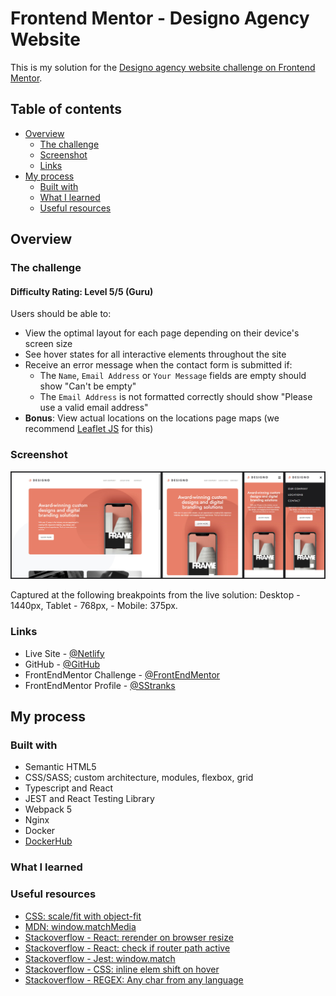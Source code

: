 # Frontend Mentor - Designo Agency Website

This is my solution for the [Designo agency website challenge on Frontend Mentor](https://www.frontendmentor.io/challenges/designo-multipage-website-G48K6rfUT).

## Table of contents

- [Overview](#overview)
  - [The challenge](#the-challenge)
  - [Screenshot](#screenshot)
  - [Links](#links)
- [My process](#my-process)
  - [Built with](#built-with)
  - [What I learned](#what-i-learned)
  - [Useful resources](#useful-resources)

## Overview

### The challenge

#### Difficulty Rating: Level 5/5 (Guru)

Users should be able to:

- View the optimal layout for each page depending on their device's screen size
- See hover states for all interactive elements throughout the site
- Receive an error message when the contact form is submitted if:
  - The `Name`, `Email Address` or `Your Message` fields are empty should show "Can't be empty"
  - The `Email Address` is not formatted correctly should show "Please use a valid email address"
- **Bonus**: View actual locations on the locations page maps (we recommend [Leaflet JS](https://leafletjs.com/) for this)

### Screenshot

![](./screenshot.jpg)

Captured at the following breakpoints from the live solution: Desktop - 1440px, Tablet - 768px, - Mobile: 375px.

### Links

- Live Site - [@Netlify]()
- GitHub - [@GitHub](https://github.com/SStranks/MyFirstRepository/tree/master/FrontEndMentor/36_designo_agency)
- FrontEndMentor Challenge - [@FrontEndMentor](https://www.frontendmentor.io/challenges/designo-multipage-website-G48K6rfUT)
- FrontEndMentor Profile - [@SStranks](https://www.frontendmentor.io/profile/SStranks)

## My process

### Built with

- Semantic HTML5
- CSS/SASS; custom architecture, modules, flexbox, grid
- Typescript and React
- JEST and React Testing Library
- Webpack 5
- Nginx
- Docker
- [DockerHub](https://hub.docker.com/)

### What I learned

### Useful resources

- [CSS: scale/fit with object-fit](https://www.digitalocean.com/community/tutorials/css-cropping-images-object-fit)
- [MDN: window.matchMedia](https://developer.mozilla.org/en-US/docs/Web/API/Window/matchMedia)
- [Stackoverflow - React: rerender on browser resize](https://stackoverflow.com/a/56998103/20274651)
- [Stackoverflow - React: check if router path active](https://stackoverflow.com/questions/36289513/check-if-react-router-path-is-active)
- [Stackoverflow - Jest: window.match](https://stackoverflow.com/questions/39830580/jest-test-fails-typeerror-window-matchmedia-is-not-a-function)
- [Stackoverflow - CSS: inline elem shift on hover](https://stackoverflow.com/questions/556153/inline-elements-shifting-when-made-bold-on-hover)
- [Stackoverflow - REGEX: Any char from any language](https://stackoverflow.com/questions/15861088/regex-to-match-only-language-chars-all-language)
